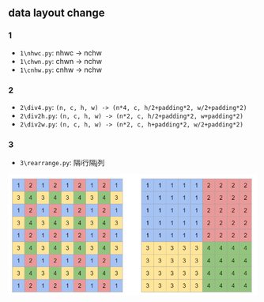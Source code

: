 ## data layout change

### 1

- `1\nhwc.py`: nhwc -> nchw
- `1\chwn.py`: chwn -> nchw
- `1\cnhw.py`: cnhw -> nchw

### 2

- `2\div4.py`: `(n, c, h, w) -> (n*4, c, h/2+padding*2, w/2+padding*2)`
- `2\div2h.py`: `(n, c, h, w) -> (n*2, c, h/2+padding*2, w+padding*2)`
- `2\div2w.py`: `(n, c, h, w) -> (n*2, c, h+padding*2, w/2+padding*2)`

### 3

- `3\rearrange.py`: 隔i行隔j列

![](rearrange.png)



